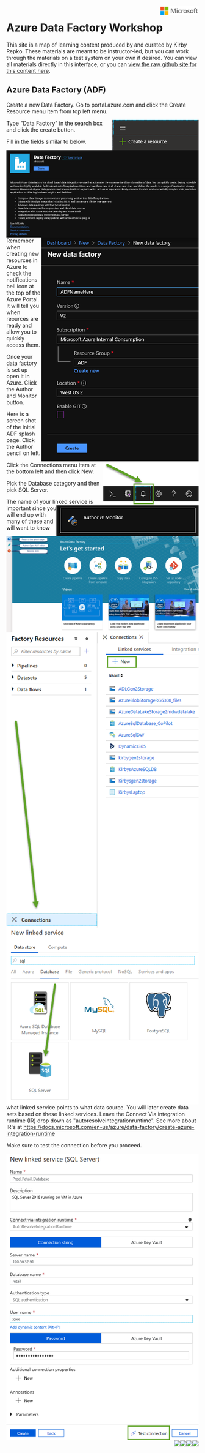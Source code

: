 <img style="float: right;" src="../../graphics/solutions-microsoft-logo-small.png">

# Azure Data Factory Workshop

This site is a map of learning content produced by and curated by Kirby Repko. These materials are meant to be instructor-led, but you can work through the materials on a test system on your own if desired. You can view all materials directly in this interface, or you can [view the raw github site for this content here](https://github.com/krepko7/Azure-Data-Factory). 

## Azure Data Factory (ADF)

Create a new Data Factory.  Go to portal.azure.com and click the Create Resource menu item from top left menu.

<img style="float: right;" src="../../graphics/createresource.png">

Type "Data Factory" in the search box and click the create button.

<img style="float: right;" src="../../graphics/DataFactory.png">

Fill in the fields similar to below.

<img style="float: right;" src="../../graphics/createadf.png">

Remember when creating new resources in Azure to check the notifications bell icon at the top of the Azure Portal. It will tell you when reources are ready and allow you to quickly access them. 

<img style="float: right;" src="../../graphics/notificationbell.png">

Once your data factory is set up open it in Azure. Click the Author and Monitor button.

<img style="float: right;" src="../../graphics/adfauthor.png">

Here is a screen shot of the initial ADF splash page. Click the Author pencil on left.

<img style="float: right;" src="../../graphics/adfsplash.png">

Click the Connections menu item at the bottom left and then click New.

<img style="float: right;" src="../../graphics/adfconnections.png">

Pick the Database category and then pick SQL Server.

<img style="float: right;" src="../../graphics/adflinkedservicesql.png">

The name of your linked service is important since you will end up with many of these and will want to know what linked service points to what data source.
You will later create data sets based on these linked services. 
Leave the Connect Via integration runtime (IR) drop down as "autoresolveintegrationruntime".  See more about IR's at https://docs.microsoft.com/en-us/azure/data-factory/create-azure-integration-runtime

Make sure to test the connection before you proceed.

<img style="float: right;" src="../../graphics/adfsqllinkedservice.png">

<img style="float: right;" src="../../graphics/.png">
<img style="float: right;" src="../../graphics/.png">
<img style="float: right;" src="../../graphics/.png">
<img style="float: right;" src="../../graphics/.png">

